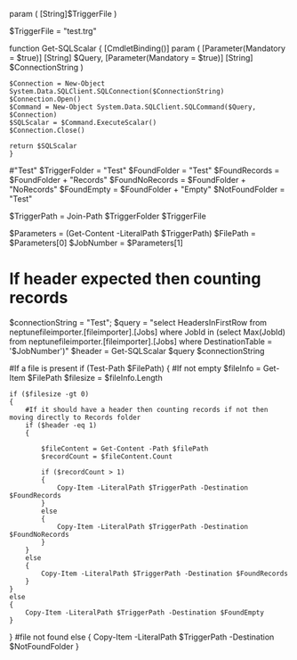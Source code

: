 param
(
    [String]$TriggerFile
)

$TriggerFile = "test.trg"

function Get-SQLScalar {
    [CmdletBinding()]
    param
    (
        [Parameter(Mandatory = $true)] [String] $Query,
        [Parameter(Mandatory = $true)] [String] $ConnectionString
    )

    $Connection = New-Object System.Data.SQLClient.SQLConnection($ConnectionString)
    $Connection.Open()
    $Command = New-Object System.Data.SQLClient.SQLCommand($Query, $Connection)
    $SQLScalar = $Command.ExecuteScalar()
    $Connection.Close()

    return $SQLScalar
    }
#"Test"
$TriggerFolder = "Test"
$FoundFolder = "Test"
$FoundRecords = $FoundFolder + "Records\"
$FoundNoRecords = $FoundFolder + "NoRecords\"
$FoundEmpty = $FoundFolder + "Empty\"
$NotFoundFolder = "Test"

$TriggerPath = Join-Path $TriggerFolder $TriggerFile

$Parameters = (Get-Content -LiteralPath $TriggerPath)
$FilePath = $Parameters[0]
$JobNumber = $Parameters[1]

# If header expected then counting records

$connectionString = "Test";
$query  = "select HeadersInFirstRow  from neptunefileimporter.[fileimporter].[Jobs] where JobId in 
	(select Max(JobId) from neptunefileimporter.[fileimporter].[Jobs] where DestinationTable = '$JobNumber')"
$header = Get-SQLScalar $query $connectionString



#If a file is present
if (Test-Path $FilePath)
{
    #If not empty
    $fileInfo = Get-Item $FilePath
    $filesize = $fileInfo.Length
    
    if ($filesize -gt 0)
    {   
        #If it should have a header then counting records if not then moving directly to Records folder
        if ($header -eq 1)
        {

            $fileContent = Get-Content -Path $filePath
            $recordCount = $fileContent.Count
    
            if ($recordCount > 1)
            {
                Copy-Item -LiteralPath $TriggerPath -Destination $FoundRecords
            }
            else
            {
                Copy-Item -LiteralPath $TriggerPath -Destination $FoundNoRecords
            }
        }
        else
        {
            Copy-Item -LiteralPath $TriggerPath -Destination $FoundRecords
        }
    }
    else
    {
        Copy-Item -LiteralPath $TriggerPath -Destination $FoundEmpty
    }
    
}
#file not found
else
{
Copy-Item -LiteralPath $TriggerPath -Destination $NotFoundFolder
}














